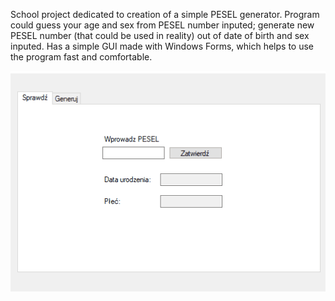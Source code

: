 School project dedicated to
creation of a simple PESEL generator.
Program could guess your age and sex from
PESEL number inputed; generate new PESEL
number (that could be used in reality) out of
date of birth and sex inputed. Has a simple GUI
made with Windows Forms, which helps to use
the program fast and comfortable.

![gif](https://github.com/polemicos/ProstyGeneratorPesel/raw/master/pesel.gif)
